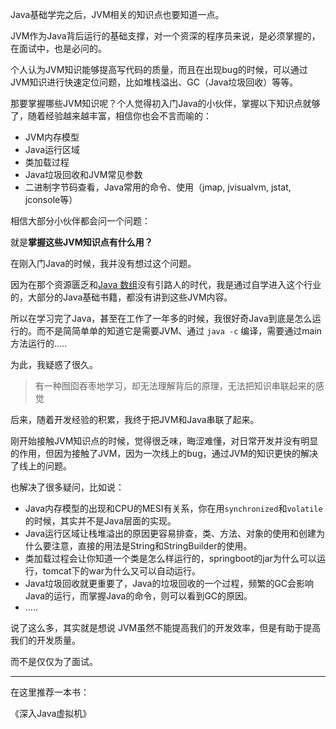 Java基础学完之后，JVM相关的知识点也要知道一点。

JVM作为Java背后运行的基础支撑，对一个资深的程序员来说，是必须掌握的，在面试中，也是必问的。

个人认为JVM知识能够提高写代码的质量，而且在出现bug的时候，可以通过JVM知识进行快速定位问题，比如堆栈溢出、GC（Java垃圾回收）等等。

那要掌握哪些JVM知识呢？个人觉得初入门Java的小伙伴，掌握以下知识点就够了，随着经验越来越丰富，相信你也会不言而喻的：

- JVM内存模型
- Java运行区域
- 类加载过程
- Java垃圾回收和JVM常见参数
- 二进制字节码查看，Java常用的命令、使用（jmap, jvisualvm, jstat, jconsole等）

相信大部分小伙伴都会问一个问题：

就是**掌握这些JVM知识点有什么用？** 



在刚入门Java的时候，我并没有想过这个问题。

因为在那个资源匮乏和[Java 数组](http://localhost:3000/#/articles\Java基础\Java基础\3、Java数组?id=java-数组)没有引路人的时代，我是通过自学进入这个行业的，大部分的Java基础书籍，都没有讲到这些JVM内容。



所以在学习完了Java，甚至在工作了一年多的时候，我很好奇Java到底是怎么运行的。而不是简简单单的知道它是需要JVM、通过 `java -c` 编译，需要通过main方法运行的.....

为此，我疑惑了很久。

> 有一种囫囵吞枣地学习，却无法理解背后的原理，无法把知识串联起来的感觉

后来，随着开发经验的积累，我终于把JVM和Java串联了起来。

刚开始接触JVM知识点的时候，觉得很乏味，晦涩难懂，对日常开发并没有明显的作用，但因为接触了JVM，因为一次线上的bug，通过JVM的知识更快的解决了线上的问题。

也解决了很多疑问，比如说：

- Java内存模型的出现和CPU的MESI有关系，你在用`synchronized`和`volatile`的时候，其实并不是Java层面的实现。
- Java运行区域让栈堆溢出的原因更容易排查，类、方法、对象的使用和创建为什么要注意，直接的用法是String和StringBuilder的使用。
- 类加载过程会让你知道一个类是怎么样运行的，springboot的jar为什么可以运行，tomcat下的war为什么又可以自动运行。
- Java垃圾回收就更重要了，Java的垃圾回收的一个过程，频繁的GC会影响Java的运行，而掌握Java的命令，则可以看到GC的原因。
- .....

说了这么多，其实就是想说 JVM虽然不能提高我们的开发效率，但是有助于提高我们的开发质量。

而不是仅仅为了面试。

---



在这里推荐一本书：

《深入Java虚拟机》